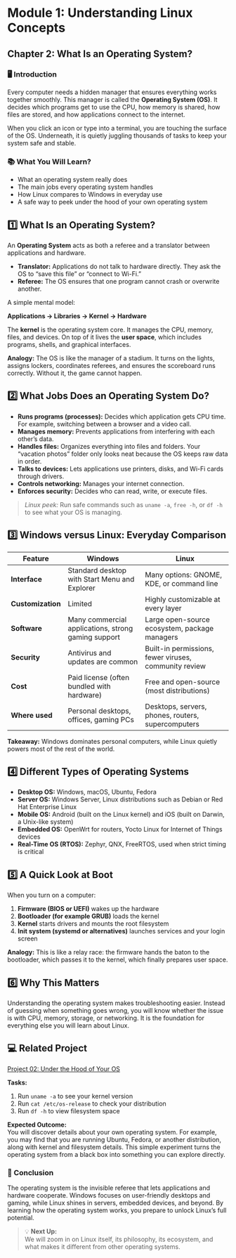 # Module 1: Understanding Linux Concepts

## Chapter 2: What Is an Operating System?

### 🖥️ Introduction

Every computer needs a hidden manager that ensures everything works together smoothly. This manager is called the **Operating System (OS)**. It decides which programs get to use the CPU, how memory is shared, how files are stored, and how applications connect to the internet.

When you click an icon or type into a terminal, you are touching the surface of the OS. Underneath, it is quietly juggling thousands of tasks to keep your system safe and stable.

### 📚 What You Will Learn?

- What an operating system really does  
- The main jobs every operating system handles  
- How Linux compares to Windows in everyday use  
- A safe way to peek under the hood of your own operating system  

## 1️⃣ What Is an Operating System?

An **Operating System** acts as both a referee and a translator between applications and hardware.

- **Translator:** Applications do not talk to hardware directly. They ask the OS to “save this file” or “connect to Wi-Fi.”  
- **Referee:** The OS ensures that one program cannot crash or overwrite another.  

A simple mental model:  

**Applications → Libraries → Kernel → Hardware**  

The **kernel** is the operating system core. It manages the CPU, memory, files, and devices. On top of it lives the **user space**, which includes programs, shells, and graphical interfaces.  

**Analogy:** The OS is like the manager of a stadium. It turns on the lights, assigns lockers, coordinates referees, and ensures the scoreboard runs correctly. Without it, the game cannot happen.

## 2️⃣ What Jobs Does an Operating System Do?

- **Runs programs (processes):** Decides which application gets CPU time. For example, switching between a browser and a video call.  
- **Manages memory:** Prevents applications from interfering with each other’s data.  
- **Handles files:** Organizes everything into files and folders. Your “vacation photos” folder only looks neat because the OS keeps raw data in order.  
- **Talks to devices:** Lets applications use printers, disks, and Wi-Fi cards through drivers.  
- **Controls networking:** Manages your internet connection.  
- **Enforces security:** Decides who can read, write, or execute files.  

> *Linux peek:* Run safe commands such as `uname -a`, `free -h`, or `df -h` to see what your OS is managing.  

## 3️⃣ Windows versus Linux: Everyday Comparison

| Feature | Windows | Linux |
|---------|---------|-------|
| **Interface** | Standard desktop with Start Menu and Explorer | Many options: GNOME, KDE, or command line |
| **Customization** | Limited | Highly customizable at every layer |
| **Software** | Many commercial applications, strong gaming support | Large open-source ecosystem, package managers |
| **Security** | Antivirus and updates are common | Built-in permissions, fewer viruses, community review |
| **Cost** | Paid license (often bundled with hardware) | Free and open-source (most distributions) |
| **Where used** | Personal desktops, offices, gaming PCs | Desktops, servers, phones, routers, supercomputers |

**Takeaway:** Windows dominates personal computers, while Linux quietly powers most of the rest of the world.  

## 4️⃣ Different Types of Operating Systems

- **Desktop OS:** Windows, macOS, Ubuntu, Fedora  
- **Server OS:** Windows Server, Linux distributions such as Debian or Red Hat Enterprise Linux  
- **Mobile OS:** Android (built on the Linux kernel) and iOS (built on Darwin, a Unix-like system)  
- **Embedded OS:** OpenWrt for routers, Yocto Linux for Internet of Things devices  
- **Real-Time OS (RTOS):** Zephyr, QNX, FreeRTOS, used when strict timing is critical  

## 5️⃣ A Quick Look at Boot

When you turn on a computer:  

1. **Firmware (BIOS or UEFI)** wakes up the hardware  
2. **Bootloader (for example GRUB)** loads the kernel  
3. **Kernel** starts drivers and mounts the root filesystem  
4. **Init system (systemd or alternatives)** launches services and your login screen  

**Analogy:** This is like a relay race: the firmware hands the baton to the bootloader, which passes it to the kernel, which finally prepares user space.

## 6️⃣ Why This Matters

Understanding the operating system makes troubleshooting easier. Instead of guessing when something goes wrong, you will know whether the issue is with CPU, memory, storage, or networking. It is the foundation for everything else you will learn about Linux.

## 💻 Related Project

[Project 02: Under the Hood of Your OS](../Projects/02-under-the-hood.md)  

**Tasks:**  
1. Run `uname -a` to see your kernel version  
2. Run `cat /etc/os-release` to check your distribution  
3. Run `df -h` to view filesystem space  

**Expected Outcome:**  
You will discover details about your own operating system. For example, you may find that you are running Ubuntu, Fedora, or another distribution, along with kernel and filesystem details. This simple experiment turns the operating system from a black box into something you can explore directly.  

### 🏁 Conclusion

The operating system is the invisible referee that lets applications and hardware cooperate. Windows focuses on user-friendly desktops and gaming, while Linux shines in servers, embedded devices, and beyond. By learning how the operating system works, you prepare to unlock Linux’s full potential.

> 💡 **Next Up:**  
> We will zoom in on Linux itself, its philosophy, its ecosystem, and what makes it different from other operating systems.
